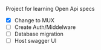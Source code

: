 Project for learning Open Api specs

- [x] Change to MUX
- [ ] Create Auth/Middelware
- [ ] Database migration    
- [ ] Host swagger UI